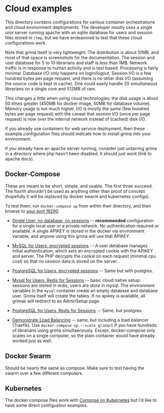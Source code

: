 # Cloud examples

This directory contains configurations for various container orchestrations and
cloud environment deployments. The developer mostly uses a single unix server
running apache with an sqlite database for users and session files stored in
`/tmp`, but we have endeavored to test that these cloud configurations work.

Note that grima itself is very lightweight. The distribution is about 10MB, and
most of that space is screenshots for the documentation. The session and user
database for 5 to 10 librarians and staff is less than 1MB. Network traffic is
in response to human activity and is text based. Processing is fairly minimal.
Database I/O only happens on login/logout, Session I/O is a few hundred bytes
per page request, and there is no other disk I/O (assuming the source code is
kept in cache). One could easily handle 20 simultaneous librarians on a single
core and 512MB of ram.

This changes a little when using cloud technologies: the disk usage is about 50
times greater (450MB for docker image, 50MB for database volume). Memory usage
is not much higher. I/O is mostly the same (few hundred bytes per page request)
with the caveat that session I/O (once per page request) is now over the
internal network instead of (cached) disk I/O.

If you already use containers for web service deployment, then these example
configuration files should indicate how to install grima into your environment.

If you already have an apache server running, consider just untarring grima
in a directory where php hasn't been disabled. It should just work (link to
apache docs).

## Docker-Compose

These are meant to be short, simple, and usable. The first three succeed. The
fourth shouldn't be used as anything other than proof of concept (hopefully it
will be replaced by docker swarm and kubernetes configs).

To test them, run `docker-compose up` from within their directory, and
then browse to [your port 19290](http://127.0.0.1:19290).

* [Single User, no database, no
sessions](DockerComposeSingleUser/docker-compose.yml) -- **recommended**
configuration for a single local user or a private network. No authentication
required or available. A single APIKEY is stored in the docker via environment
variable, and anyone using this grima will use that APIKEY.

* [MySQL for Users, encrypted sessions](DockerComposeMysql/docker-compose.yml) --
A user database manages initial authentication, which sets an encrypted cookie
with the APIKEY and server. The PHP decrypts the cookie on each request
(minimal cpu cost) so that no session data is stored on the server.

* [PostgreSQL for Users, encrypted sessions](DockerComposePostgres/docker-compose.yml) --
Same but with postgres.

* [Mysql for Users, Redis for Sessions](DockerComposeMysqlRedis/docker-compose.yml) --
basic cloud native setup: sessions are stored in redis, users are store in
mysql. The environment variables in the `mysql` container create an empty
database and database user. Grima itself will create the tables. If no apikey
is available, all grimas will redirect to an AdminSetup page.

* [PostgreSQL for Users, Redis for Sessions](DockerComposePostgresRedis/docker-compose.yml) --
Same, but postgres.

* [Demonstrate Load Balancing](DockerComposeTraefik/docker-compose.yml) --
same, but including a load balancer (Traefik). Use `docker-compose up --scale
grima=5` if you have hundreds of librarians using grima simultaenously. Except,
docker-compose only scales on a single computer, so the plain container would
have already worked just as well.

## Docker Swarm

Should be nearly the same as compose. Make sure to test having the swarm over a
few different computers.

## Kubernetes

The docker compose files work with [Compose on
Kubernetes](https://github.com/docker/compose-on-kubernetes) but I'd like to
have some direct configuation examples.
